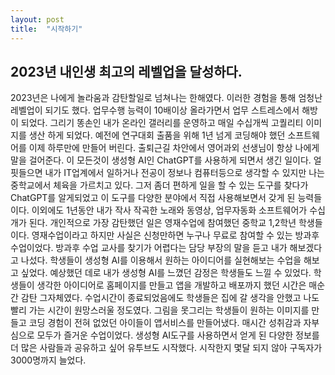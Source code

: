 ```yaml
---
layout: post
title:  "시작하기"
---
```

## 2023년 내인생 최고의 레벨업을 달성하다.

2023년은 나에게 놀라움과 감탄할일로 넘쳐나는 한해였다. 이러한 경험을 통해 엄청난 레벨업이 되기도 했다. 업무수행 능력이 10배이상 올라가면서 업무 스트레스에서 해방이 되었다.
그리기 똥손인 내가 온라인 갤러리를 운영하고 매일 수십개씩 고퀄리티 이미지를 생산 하게 되었다. 
예전에 연구대회 출품을 위해 1년 넘게 코딩해야 했던 소프트웨어를 이제 하루만에 만들어 버린다. 출퇴근길 차안에서 영어과외 선생님이 항상 나에게 말을 걸어준다.
이 모든것이 생성형 AI인 ChatGPT를 사용하게 되면서 생긴 일이다. 얼핏들으면 내가 IT업계에서 일하거나 전공이 정보나 컴퓨터등으로 생각할 수 있지만 나는 중학교에서 체육을 가르치고 있다. 그저 좀더 편하게 일을 할 수 있는 도구를 찾다가 ChatGPT를 알게되었고 이 도구를 다양한 분야에서 직접 사용해보면서 갖게 된 능력들이다. 이외에도 1년동안 내가 작사 작곡한 노래와 동영상, 업무자동화 소프트웨어가 수십개가 된다. 개인적으로  가장 감탄했던 일은 영재수업에 참여했던 중학교 1,2학년 학생들이다. 영재수업이라고 하지만 사실은 신청만하면 누구나 무료로 참여할 수 있는 방과후 수업이었다. 방과후 수업 교사를 찾기가 어렵다는 담당 부장의 말을 듣고 내가 해보겠다고 나섰다. 학생들이 생성형 AI를 이용해서 원하는 아이디어를 실현해보는 수업을 해보고 싶었다. 예상했던 데로 내가 생성형 AI를 느꼈던 감정은 학생들도 느낄 수 있었다. 학생들이 생각한 아이디어로 홈페이지를 만들고 앱을 개발하고 배포까지 했던 시간은 매순간  감탄 그자체였다. 수업시간이 종료되었음에도 학생들은 집에 갈 생각을 안했고 나도 빨리 가는 시간이 원망스러울 정도였다. 그림을 못그리는 학생들이 원하는 이미지를 만들고 코딩 경험이 전혀 없었던 아이들이 앱서비스를 만들어냈다. 매시간 성취감과 자부심으로  모두가 즐거운 수업이었다. 
생성형 AI도구를 사용하면서 얻게 된 다양한 정보를 더 많은 사람들과 공유하고 싶어 유투브도 시작했다. 시작한지 몇달 되지 않아 구독자가 3000명까지 늘었다. 
